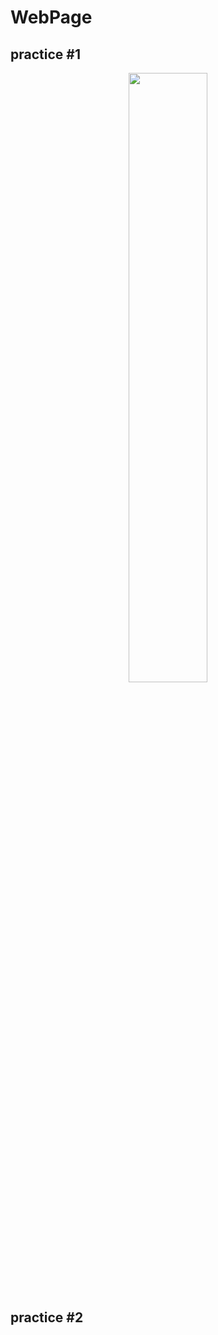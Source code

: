 # WebPage


## practice #1  

<p align="center">
  
<img src = https://user-images.githubusercontent.com/88649457/147885371-201036cd-534c-43d9-8024-4723fe343545.gif width="50%">
  
</p>

## practice #2  
